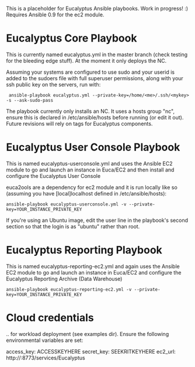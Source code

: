 This is a placeholder for Eucalyptus Ansible playbooks. Work in progress! :) Requires Ansible 0.9 for the ec2 module. 

# Eucalyptus Core Playbook

This is currently named eucalyptus.yml in the master branch (check testing for the bleeding edge stuff).  At the moment it only deploys the NC.

Assuming your systems are configured to use sudo and your userid is added to the sudoers file with full superuser permissions, along with your ssh public key on the servers, run with:

	 ansible-playbook eucalyptus.yml --private-key=/home/<me>/.ssh/<mykey> -s --ask-sudo-pass

The playbook currently only installs an NC.  It uses a hosts group "nc", ensure this is declared in /etc/ansible/hosts before running (or edit it out).  Future revisions will rely on tags for Eucalyptus components.

# Eucalyptus User Console Playbook

This is named eucalyptus-userconsole.yml and uses the Ansible EC2 module to go and launch an instance in Euca/EC2 and then install and configure the Eucalyptus User Console

euca2ools are a dependency for ec2 module and it is run locally like so (assuming you have [local]localhost defined in /etc/ansible/hosts):

	ansible-playbook eucalyptus-userconsole.yml -v --private-key=YOUR_INSTANCE_PRIVATE_KEY

If you're using an Ubuntu image, edit the user line in the playbook's second section so that the login is as "ubuntu" rather than root.

# Eucalyptus Reporting Playbook

This is named eucalyptus-reporting-ec2.yml and again uses the Ansible EC2 module to go and launch an instance in Euca/EC2 and configure the Eucalyptus Reporting Archive (Data Warehouse)

	ansible-playbook eucalyptus-reporting-ec2.yml -v --private-key=YOUR_INSTANCE_PRIVATE_KEY

# Cloud credentials 

.. for workload deployment (see examples dir).  Ensure the following environmental variables are set:

access_key: ACCESSKEYHERE
secret_key: SEEKRITKEYHERE
ec2_url: http://<euca-clc-ip>:8773/services/Eucalyptus



